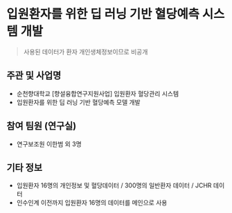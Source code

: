 # 입원환자를 위한 딥 러닝 기반 혈당예측 시스템 개발
 > 사용된 데이터가 환자 개인생체정보이므로 비공개
## 주관 및 사업명
- 순천향대학교 [향설융합연구지원사업] 입원환자 혈당관리 시스템
- 입원환자를 위한 딥 러닝 기반 혈당예측 모델 개발

## 참여 팀원 (연구실)
- 연구보조원 이한범 외 3명

## 기타 정보    
- 입원환자 16명의 개인정보 및 혈당데이터 / 300명의 일반환자 데이터 / JCHR 데이터
- 인수인계 이전까지 입원환자 16명의 데이터를 메인으로 사용

